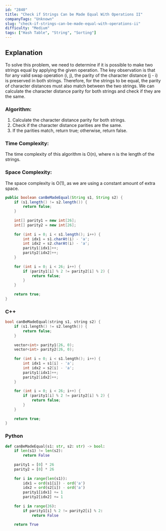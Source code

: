 ```yaml
---
id: "2840"
title: "Check if Strings Can be Made Equal With Operations II"
companyTags: "Unknown"
slug: "check-if-strings-can-be-made-equal-with-operations-ii"
difficulty: "Medium"
tags: ["Hash Table", "String", "Sorting"]
---
```


## Explanation
To solve this problem, we need to determine if it is possible to make two strings equal by applying the given operation. The key observation is that for any valid swap operation (i, j), the parity of the character distance (j - i) is preserved in both strings. Therefore, for the strings to be equal, the parity of character distances must also match between the two strings. We can calculate the character distance parity for both strings and check if they are the same.

### Algorithm:
1. Calculate the character distance parity for both strings.
2. Check if the character distance parities are the same.
3. If the parities match, return true; otherwise, return false.

### Time Complexity:
The time complexity of this algorithm is O(n), where n is the length of the strings.

### Space Complexity:
The space complexity is O(1), as we are using a constant amount of extra space.
```java
public boolean canBeMadeEqual(String s1, String s2) {
    if (s1.length() != s2.length()) {
        return false;
    }
    
    int[] parity1 = new int[26];
    int[] parity2 = new int[26];
    
    for (int i = 0; i < s1.length(); i++) {
        int idx1 = s1.charAt(i) - 'a';
        int idx2 = s2.charAt(i) - 'a';
        parity1[idx1]++;
        parity2[idx2]++;
    }
    
    for (int i = 0; i < 26; i++) {
        if (parity1[i] % 2 != parity2[i] % 2) {
            return false;
        }
    }
    
    return true;
}
```

### C++
```cpp
bool canBeMadeEqual(string s1, string s2) {
    if (s1.length() != s2.length()) {
        return false;
    }
    
    vector<int> parity1(26, 0);
    vector<int> parity2(26, 0);
    
    for (int i = 0; i < s1.length(); i++) {
        int idx1 = s1[i] - 'a';
        int idx2 = s2[i] - 'a';
        parity1[idx1]++;
        parity2[idx2]++;
    }
    
    for (int i = 0; i < 26; i++) {
        if (parity1[i] % 2 != parity2[i] % 2) {
            return false;
        }
    }
    
    return true;
}
```

### Python
```python
def canBeMadeEqual(s1: str, s2: str) -> bool:
    if len(s1) != len(s2):
        return False
    
    parity1 = [0] * 26
    parity2 = [0] * 26
    
    for i in range(len(s1)):
        idx1 = ord(s1[i]) - ord('a')
        idx2 = ord(s2[i]) - ord('a')
        parity1[idx1] += 1
        parity2[idx2] += 1
    
    for i in range(26):
        if parity1[i] % 2 != parity2[i] % 2:
            return False
    
    return True
```